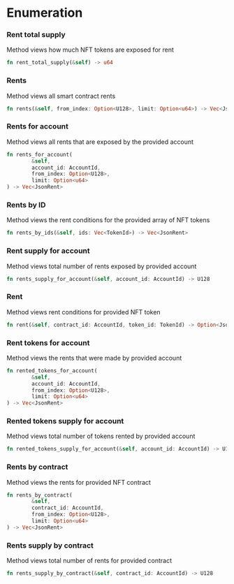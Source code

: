 # Enumeration

### Rent total supply

Method views how much NFT tokens are exposed for rent

```rust
fn rent_total_supply(&self) -> u64
```

### Rents

Method views all smart contract rents

```rust
fn rents(&self, from_index: Option<U128>, limit: Option<u64>) -> Vec<JsonRen
```

### Rents for account

Method views all rents that are exposed by the provided account

```rust
fn rents_for_account(
        &self,
        account_id: AccountId,
        from_index: Option<U128>,
        limit: Option<u64>
) -> Vec<JsonRent> 
```

### Rents by ID

Method views the rent conditions for the provided array of NFT tokens

```rust
fn rents_by_ids(&self, ids: Vec<TokenId>) -> Vec<JsonRent>
```

### Rent supply for account

Method views total number of rents exposed by provided account

```rust
fn rents_supply_for_account(&self, account_id: AccountId) -> U128
```

### Rent

Method views rent conditions for provided NFT token

```rust
fn rent(&self, contract_id: AccountId, token_id: TokenId) -> Option<JsonRent>
```

### Rent tokens for account

Method views the rents that were made by provided account

```rust
fn rented_tokens_for_account(
        &self,
        account_id: AccountId,
        from_index: Option<U128>,
        limit: Option<u64>
) -> Vec<JsonRent> 
```

### Rented tokens supply for account

Method views total number of tokens rented by provided account

```rust
fn rented_tokens_supply_for_account(&self, account_id: AccountId) -> U128
```

### Rents by contract

Method views the rents for provided NFT contract

```rust
fn rents_by_contract(
        &self,
        contract_id: AccountId,
        from_index: Option<U128>,
        limit: Option<u64>
) -> Vec<JsonRent>
```

### Rents supply by contract

Method views total number of rents for provided contract

```rust
fn rents_supply_by_contract(&self, contract_id: AccountId) -> U128
```
